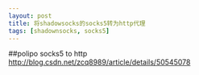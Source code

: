 ```yaml
---
layout: post
title: 将shadowsocks的socks5转为http代理
tags: [shadownsocks, socks5]
---
```


##polipo socks5 to http
http://blog.csdn.net/zcq8989/article/details/50545078